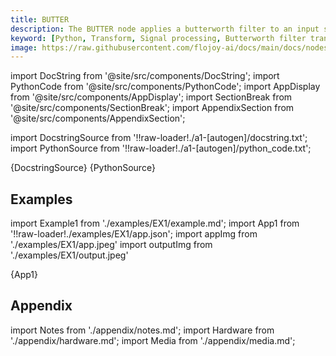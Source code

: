 ```yaml
---
title: BUTTER
description: The BUTTER node applies a butterworth filter to an input signal. It is designed to have a frequency response that is as flat as possible in the pass band.
keyword: [Python, Transform, Signal processing, Butterworth filter transformer, Signal processing in Python, Data filtering with Butterworth, Python filter calculations, Streamline data analysis, Signal processing transformations, Butterworth filter design, Python data manipulation, Accurate data insights, Signal filtering using Butterworth]
image: https://raw.githubusercontent.com/flojoy-ai/docs/main/docs/nodes/TRANSFORMERS/SIGNAL_PROCESSING/BUTTER/examples/EX1/output.jpeg
---
```


[//]: # (Custom component imports)

import DocString from '@site/src/components/DocString';
import PythonCode from '@site/src/components/PythonCode';
import AppDisplay from '@site/src/components/AppDisplay';
import SectionBreak from '@site/src/components/SectionBreak';
import AppendixSection from '@site/src/components/AppendixSection';

[//]: # (Docstring)

import DocstringSource from '!!raw-loader!./a1-[autogen]/docstring.txt';
import PythonSource from '!!raw-loader!./a1-[autogen]/python_code.txt';

<DocString>{DocstringSource}</DocString>
<PythonCode GLink='TRANSFORMERS/SIGNAL_PROCESSING/BUTTER/BUTTER.py'>{PythonSource}</PythonCode>

<SectionBreak />

[//]: # (Examples)

## Examples

import Example1 from './examples/EX1/example.md';
import App1 from '!!raw-loader!./examples/EX1/app.json';
import appImg from './examples/EX1/app.jpeg'
import outputImg from './examples/EX1/output.jpeg'

<AppDisplay 
    nodeLabel='BUTTER'
    appImg={appImg}
    outputImg={outputImg}
    >
    {App1}
</AppDisplay>

<Example1 />

<SectionBreak />

[//]: # (Appendix)

## Appendix

import Notes from './appendix/notes.md';
import Hardware from './appendix/hardware.md';
import Media from './appendix/media.md';

<AppendixSection index={0} folderPath='nodes/TRANSFORMERS/SIGNAL_PROCESSING/BUTTER/appendix/'><Notes /></AppendixSection>
<AppendixSection index={1} folderPath='nodes/TRANSFORMERS/SIGNAL_PROCESSING/BUTTER/appendix/'><Hardware /></AppendixSection>
<AppendixSection index={2} folderPath='nodes/TRANSFORMERS/SIGNAL_PROCESSING/BUTTER/appendix/'><Media /></AppendixSection>
